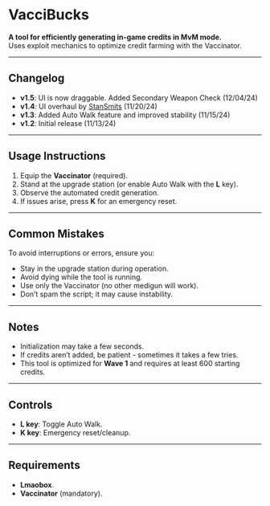 # VacciBucks  

**A tool for efficiently generating in-game credits in MvM mode.**  
Uses exploit mechanics to optimize credit farming with the Vaccinator.  

---

## Changelog  

- **v1.5**: UI is now draggable. Added Secondary Weapon Check (12/04/24)
- **v1.4**: UI overhaul by [StanSmits](https://github.com/StanSmits) (11/20/24)  
- **v1.3**: Added Auto Walk feature and improved stability (11/15/24)  
- **v1.2**: Initial release (11/13/24)  

---

## Usage Instructions  

1. Equip the **Vaccinator** (required).  
2. Stand at the upgrade station (or enable Auto Walk with the **L** key).  
3. Observe the automated credit generation.  
4. If issues arise, press **K** for an emergency reset.  

---

## Common Mistakes  

To avoid interruptions or errors, ensure you:  
- Stay in the upgrade station during operation.  
- Avoid dying while the tool is running.  
- Use only the Vaccinator (no other medigun will work).  
- Don’t spam the script; it may cause instability.  

---

## Notes  

- Initialization may take a few seconds.  
- If credits aren’t added, be patient - sometimes it takes a few tries.
- This tool is optimized for **Wave 1** and requires at least 600 starting credits.

---

## Controls  

- **L key**: Toggle Auto Walk.  
- **K key**: Emergency reset/cleanup.  

---

## Requirements  

- **Lmaobox**.  
- **Vaccinator** (mandatory).
